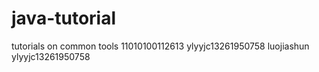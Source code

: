 # java-tutorial
tutorials on common tools
11010100112613
ylyyjc13261950758
luojiashun
ylyyjc13261950758